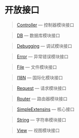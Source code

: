 开放接口
========

> [Controller](https://coding.net/u/emerge/p/asp-vc-framework/git/tree/master/Docs/Api/Controller) &mdash; 控制器模块接口

> [DB](https://coding.net/u/emerge/p/asp-vc-framework/git/tree/master/Docs/Api/DB) &mdash; 数据库模块接口

> [Debugging](https://coding.net/u/emerge/p/asp-vc-framework/git/tree/master/Docs/Api/Debugging) &mdash; 调试模块接口

> [Error](https://coding.net/u/emerge/p/asp-vc-framework/git/tree/master/Docs/Api/Error) &mdash; 异常错误模块接口

> [File](https://coding.net/u/emerge/p/asp-vc-framework/git/tree/master/Docs/Api/File) &mdash; 文件模块接口

> [I18N](https://coding.net/u/emerge/p/asp-vc-framework/git/tree/master/Docs/Api/I18N) &mdash; 国际化模块接口

> [Request](https://coding.net/u/emerge/p/asp-vc-framework/git/tree/master/Docs/Api/Request) &mdash; 请求模块接口

> [Router](https://coding.net/u/emerge/p/asp-vc-framework/git/tree/master/Docs/Api/Router) &mdash; 路由器模块接口

> [SimpleExtensins](https://coding.net/u/emerge/p/asp-vc-framework/git/tree/master/Docs/Api/SimpleExtensions) &mdash; 核心接口

> [String](https://coding.net/u/emerge/p/asp-vc-framework/git/tree/master/Docs/Api/String) &mdash; 字符串模块接口

> [View](https://coding.net/u/emerge/p/asp-vc-framework/git/tree/master/Docs/Api/View) &mdash; 视图模块接口